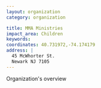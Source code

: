 ```yaml
---
layout: organization
category: organization

title: MMA Ministries
impact_area: Children
keywords: 
coordinates: 40.731972,-74.174179
address: |
  45 McWhorter St.
  Newark NJ 7105
---
```

Organization's overview
